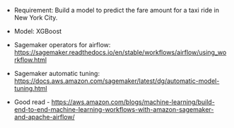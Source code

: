- Requirement: Build a model to predict the fare amount for a taxi ride in New York City.

- Model: XGBoost

- Sagemaker operators for airflow: https://sagemaker.readthedocs.io/en/stable/workflows/airflow/using_workflow.html

- Sagemaker automatic tuning: https://docs.aws.amazon.com/sagemaker/latest/dg/automatic-model-tuning.html

- Good read - https://aws.amazon.com/blogs/machine-learning/build-end-to-end-machine-learning-workflows-with-amazon-sagemaker-and-apache-airflow/

